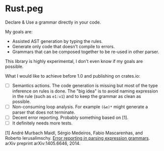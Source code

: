 Rust.peg
========

Declare &amp; Use a grammar directly in your code.

My goals are:

* Assisted AST generation by typing the rules.
* Generate only code that doesn't compile to errors.
* Grammars that can be composed together to be re-used in other parser.

This library is highly experimental, I don't even know if my goals are possible.

What I would like to achieve before 1.0 and publishing on crates.io:

- [ ] Semantics actions. The code generation is missing but most of the type inference on rules is done. The "big idea" is to avoid naming expression in the rule (such as `e1:v1`) and to keep the grammar as clean as possible.
- [ ] Non-consuming loop analysis. For example `(&e)*` might generate a parser that does not terminate.
- [ ] Decent error reporting. Probably something based on [1].
- [ ] It definitely needs more tests.

[1] André Murbach Maidl, Sérgio Medeiros, Fabio Mascarenhas, and Roberto Ierusalimschy. [Error reporting in parsing expression grammars](http://arxiv.org/abs/1405.6646). arXiv preprint arXiv:1405.6646, 2014.
